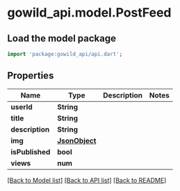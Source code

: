 # gowild_api.model.PostFeed

## Load the model package
```dart
import 'package:gowild_api/api.dart';
```

## Properties
Name | Type | Description | Notes
------------ | ------------- | ------------- | -------------
**userId** | **String** |  | 
**title** | **String** |  | 
**description** | **String** |  | 
**img** | [**JsonObject**](.md) |  | 
**isPublished** | **bool** |  | 
**views** | **num** |  | 

[[Back to Model list]](../README.md#documentation-for-models) [[Back to API list]](../README.md#documentation-for-api-endpoints) [[Back to README]](../README.md)


